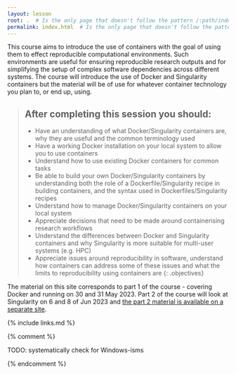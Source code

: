 ```yaml
---
layout: lesson
root: .  # Is the only page that doesn't follow the pattern /:path/index.html
permalink: index.html  # Is the only page that doesn't follow the pattern /:path/index.html
---
```

This course aims to introduce the use of containers with the goal of using them to effect reproducible computational environments. Such environments are useful for ensuring reproducible research outputs and for simplifying the setup of complex software dependencies across different systems. The course will introduce the use of Docker and Singularity containers but the material will be of use for whatever container technology you plan to, or end up, using.

> ## After completing this session you should:
> - Have an understanding of what Docker/Singularity containers are, why they are useful and the common terminology used
> - Have a working Docker installation on your local system to allow you to use containers
> - Understand how to use existing Docker containers for common tasks
> - Be able to build your own Docker/Singularity containers by understanding both the role of a Dockerfile/Singularity recipe in building containers, and the syntax used in Dockerfiles/Singularity recipes
> - Understand how to manage Docker/Singularity containers on your local system
> - Appreciate decisions that need to be made around containerising research workflows
> - Understand the differences between Docker and Singularity containers and why Singularity is more suitable for multi-user systems (e.g. HPC)
> - Appreciate issues around reproducibility in software, understand how containers can address some of these issues and what the limits to reproducibility using containers are
{: .objectives}

The material on this site corresponds to part 1 of the course - covering Docker and running on 30 and 31 May 2023. Part 2 of the course will look at Singularity on 6 and 8 of Jun 2023 and 
[the part 2 material is available on a separate site](https://epcced.github.io/2023-04-04_singularity-intro_online/).

{% include links.md %}

{% comment %}

TODO: systematically check for Windows-isms

<!--  LocalWords:  prereq links.md endcomment
 -->
{% endcomment %}

